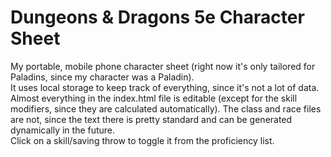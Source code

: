 # Dungeons & Dragons 5e Character Sheet
My portable, mobile phone character sheet (right now it's only tailored for Paladins, since my character was a Paladin).  
It uses local storage to keep track of everything, since it's not a lot of data.  
Almost everything in the index.html file is editable (except for the skill modifiers, since they are calculated automatically). The class and race files are not, since the text there is pretty standard and can be generated dynamically in the future.  
Click on a skill/saving throw to toggle it from the proficiency list.  
